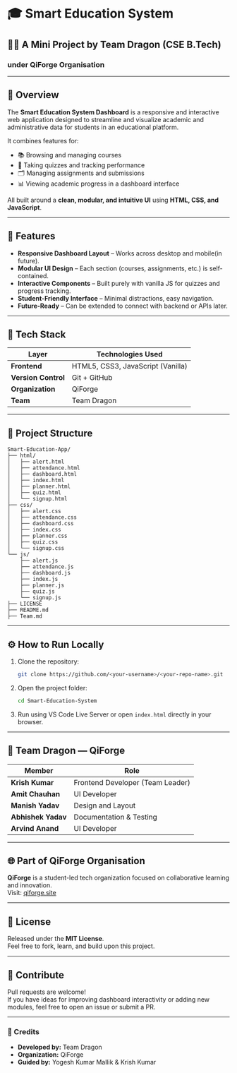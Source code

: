 # 🎓 Smart Education System

## 👨‍💻 A Mini Project by **Team Dragon (CSE B.Tech)**  
### under **QiForge Organisation**

---

## 📘 Overview

The **Smart Education System Dashboard** is a responsive and interactive web application designed to streamline and visualize academic and administrative data for students in an educational platform.

It combines features for:
- 📚 Browsing and managing courses  
- 🧠 Taking quizzes and tracking performance  
- 🗂️ Managing assignments and submissions  
- 📊 Viewing academic progress in a dashboard interface  

All built around a **clean, modular, and intuitive UI** using **HTML, CSS, and JavaScript**.

---

## 🚀 Features

- **Responsive Dashboard Layout** – Works across desktop and mobile(in future).  
- **Modular UI Design** – Each section (courses, assignments, etc.) is self-contained.  
- **Interactive Components** – Built purely with vanilla JS for quizzes and progress tracking.  
- **Student-Friendly Interface** – Minimal distractions, easy navigation.  
- **Future-Ready** – Can be extended to connect with backend or APIs later.

---

## 🧱 Tech Stack

| Layer | Technologies Used |
|-------|--------------------|
| **Frontend** | HTML5, CSS3, JavaScript (Vanilla) |
| **Version Control** | Git + GitHub |
| **Organization** | QiForge |
| **Team** | Team Dragon |

---

## 📂 Project Structure

```
Smart-Education-App/
├── html/
│   ├── alert.html
│   ├── attendance.html
│   ├── dashboard.html
│   ├── index.html
│   ├── planner.html
│   ├── quiz.html
│   └── signup.html
├── css/
│   ├── alert.css
│   ├── attendance.css
│   ├── dashboard.css
│   ├── index.css
│   ├── planner.css
│   ├── quiz.css
│   └── signup.css
└── js/
    ├── alert.js
    ├── attendance.js
    ├── dashboard.js
    ├── index.js
    ├── planner.js
    ├── quiz.js
    └── signup.js
├── LICENSE
├── README.md
├── Team.md

```

---

## ⚙️ How to Run Locally

1. Clone the repository:
   ```bash
   git clone https://github.com/<your-username>/<your-repo-name>.git
   ```
2. Open the project folder:
   ```bash
   cd Smart-Education-System
   ```
3. Run using VS Code Live Server or open `index.html` directly in your browser.

---

## 👥 Team Dragon — QiForge

| Member | Role |
|--------|------|
| **Krish Kumar** | Frontend Developer (Team Leader)|
| **Amit Chauhan** | UI Developer |
| **Manish Yadav** | Design and Layout |
| **Abhishek Yadav** | Documentation & Testing |
| **Arvind Anand** | UI Developer |

---

## 🌐 Part of QiForge Organisation

**QiForge** is a student-led tech organization focused on collaborative learning and innovation.  
Visit: [qiforge.site](https://qiforge.site)

---

## 🧩 License

Released under the **MIT License**.  
Feel free to fork, learn, and build upon this project.

---

## 💬 Contribute

Pull requests are welcome!  
If you have ideas for improving dashboard interactivity or adding new modules, feel free to open an issue or submit a PR.

---

### 💜 Credits
- **Developed by:** Team Dragon  
- **Organization:** QiForge  
- **Guided by:** Yogesh Kumar Mallik & Krish Kumar  
